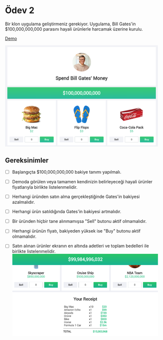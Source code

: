 # Ödev 2

Bir klon uygulama geliştirmeniz gerekiyor. Uygulama, Bill Gates'in $100,000,000,000 parasını hayali ürünlerle harcamak üzerine kurulu.

[Demo](https://neal.fun/spend/)

![Preview](./figures/preview.png)

## Gereksinimler
- [ ] Başlangıçta $100,000,000,000 bakiye tanımı yapılmalı.
- [ ] Demoda görülen veya tamamen kendinizin belirleyeceği hayali ürünler fiyatlarıyla birlikte listelenmelidir.
- [ ] Herhangi üründen satın alma gerçekleştiğinde Gates'in bakiyesi azalmalıdır.
- [ ] Herhangi ürün satıldığında Gates'in bakiyesi artmalıdır.
- [ ] Bir üründen hiçbir tane alınmamışsa "Sell" butonu aktif olmamalıdır.
- [ ] Herhangi ürünün fiyatı, bakiyeden yüksek ise "Buy" butonu aktif olmamalıdır.
- [ ] Satın alınan ürünler ekranın en altında adetleri ve toplam bedelleri ile birlikte listelenmelidir.
![Basket](figures/basket.png) 

